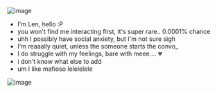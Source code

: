 ![image](https://cdn.discordapp.com/attachments/895643942836637717/1408282452870303906/Untitled89_20250822104752.png?ex=68a92cbd&is=68a7db3d&hm=b366dd5a3b76e0ee2d6442be33040d13615fd63b6d2941715028fb2f6f2fb787&)

- I'm Len, hello :P
- you won't find me interacting first, it's super rare.. 0.0001% chance
- uhh I possibly have social anxiety, but I'm not sure sigh
- I'm reaaally quiet, unless the someone starts the convo,,
- I do struggle with my feelings, bare with meee.... 💔
- i don't know what else to add
- um I like mafioso lelelelele

![image](https://cdn.discordapp.com/attachments/895643942836637717/1408283600595583008/Untitled90_20250822105550.png?ex=68a92dcf&is=68a7dc4f&hm=f2dcccb61dcfae4924886942c9cc72edf0727d77e9371d90db1269afc9738f68&)
  
<!--
**don-sonnellino/don-sonnellino** is a ✨ _special_ ✨ repository because its `README.md` (this file) appears on your GitHub profile.

Here are some ideas to get you started:

- 🔭 I’m currently working on ...
- 🌱 I’m currently learning ...
- 👯 I’m looking to collaborate on ...
- 🤔 I’m looking for help with ...
- 💬 Ask me about ...
- 📫 How to reach me: ...
- 😄 Pronouns: ...
- ⚡ Fun fact: ...
-->

